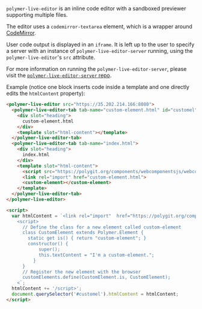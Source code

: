 # <polymer-live-editor>

`polymer-live-editor` is an inline code editor with a sandboxed previewer supporting multiple files. 

The editor uses a `codemirror-textarea` element, which is a wrapper around <a href="https://codemirror.net/">CodeMirror</a>.

User code output is displayed in an `iframe`. It is left up to the user to specify a server
with an instance of `polymer-live-editor-server` running, using the `polymer-live-editor`'s `src` attribute.

For more information on running the `polymer-live-editor-server`, please visit the 
<a href="https://github.com/PolymerLabs/polymer-live-editor-server">`polymer-live-editor-server` repo</a>.

Example (notice one block inserts code inside a template and one directly edits the `htmlContent` property):
```html
<polymer-live-editor src="https://35.202.214.166:8080">
  <polymer-live-editor-tab tab-name="custom-element.html" id="customel">
    <div slot="heading">
      custom-element.html
    </div>
    <template slot="html-content"></template>
  </polymer-live-editor-tab>
  <polymer-live-editor-tab tab-name="index.html">
    <div slot="heading">
      index.html
    </div>
    <template slot="html-content">
      <script src="https://polygit.org/components/webcomponentsjs/webcomponents-loader.js"></script>
      <link rel="import" href="custom-element.html">
      <custom-element></custom-element>
    </template>
  </polymer-live-editor-tab>
</polymer-live-editor>

<script>
  var htmlContent = `<link rel="import"  href="https://polygit.org/components/polymer/polymer-element.html">
    <script>
      // Define the class for a new element called custom-element
      class CustomElement extends Polymer.Element {
        static get is() { return "custom-element"; }
        constructor() {
            super();
            this.textContent = "I'm a custom-element.";
          }
      }
      // Register the new element with the browser
      customElements.define(CustomElement.is, CustomElement);
    <`;
  htmlContent += '/script>';
  document.querySelector('#customel').htmlContent = htmlContent;
</script>
```
